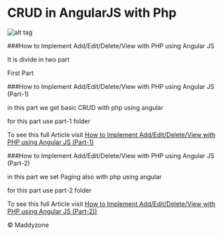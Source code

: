 CRUD in AngularJS with Php
==========================

![alt tag](http://tech-blog.maddyzone.com/wp-content/uploads/2014/01/Crud.png)

###How to Implement Add/Edit/Delete/View with PHP using Angular JS

It is divide in two part

First Part

###How to Implement Add/Edit/Delete/View with PHP using Angular JS (Part-1)


in this part we get basic CRUD  with php using angular

for this part use part-1 folder


To see this full  Article visit [How to Implement Add/Edit/Delete/View with PHP using Angular JS (Part-1)](http://tech-blog.maddyzone.com/javascript/perform-addeditdeleteview-php-using-angular-js) 


###How to Implement Add/Edit/Delete/View with PHP using Angular JS (Part-2)


in this part we set Paging also with php using angular

for this part use part-2 folder

To see this full  Article visit [How to Implement Add/Edit/Delete/View with PHP using Angular JS (Part-2))](http://tech-blog.maddyzone.com/javascript/implement-addeditdeleteview-php-using-angular-js-part-2) 



© Maddyzone
